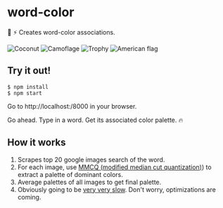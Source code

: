 # word-color

:art: :zap: Creates word-color associations.

![Coconut]('pics/_coconut.PNG')
![Camoflage]('pics/_camoflage.PNG')
![Trophy]('pics/_trophy.PNG')
![American flag]('pics/_usflag.PNG')

## Try it out!

```
$ npm install
$ npm start
```
Go to http://localhost:/8000 in your browser.

Go ahead. Type in a word. Get its associated color palette. :fire:

## How it works

1. Scrapes top 20 google images search of the word.
2. For each image, use [MMCQ (modified median cut quantization)](https://en.wikipedia.org/wiki/Median_cut)) to extract a palette of dominant colors.
3. Average palettes of all images to get final palette.
4. Obviously going to be [very very slow](https://giphy.com/gifs/disneyzootopia-l2JHVUriDGEtWOx0c). Don't worry, optimizations are coming.
